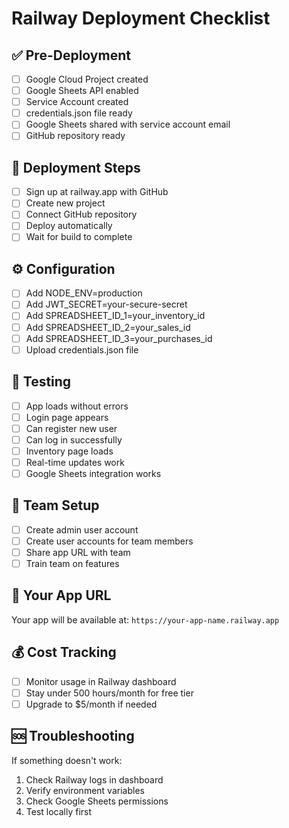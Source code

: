 # Railway Deployment Checklist

## ✅ Pre-Deployment
- [ ] Google Cloud Project created
- [ ] Google Sheets API enabled
- [ ] Service Account created
- [ ] credentials.json file ready
- [ ] Google Sheets shared with service account email
- [ ] GitHub repository ready

## 🚀 Deployment Steps
- [ ] Sign up at railway.app with GitHub
- [ ] Create new project
- [ ] Connect GitHub repository
- [ ] Deploy automatically
- [ ] Wait for build to complete

## ⚙️ Configuration
- [ ] Add NODE_ENV=production
- [ ] Add JWT_SECRET=your-secure-secret
- [ ] Add SPREADSHEET_ID_1=your_inventory_id
- [ ] Add SPREADSHEET_ID_2=your_sales_id
- [ ] Add SPREADSHEET_ID_3=your_purchases_id
- [ ] Upload credentials.json file

## 🧪 Testing
- [ ] App loads without errors
- [ ] Login page appears
- [ ] Can register new user
- [ ] Can log in successfully
- [ ] Inventory page loads
- [ ] Real-time updates work
- [ ] Google Sheets integration works

## 👥 Team Setup
- [ ] Create admin user account
- [ ] Create user accounts for team members
- [ ] Share app URL with team
- [ ] Train team on features

## 🔗 Your App URL
Your app will be available at:
`https://your-app-name.railway.app`

## 💰 Cost Tracking
- [ ] Monitor usage in Railway dashboard
- [ ] Stay under 500 hours/month for free tier
- [ ] Upgrade to $5/month if needed

## 🆘 Troubleshooting
If something doesn't work:
1. Check Railway logs in dashboard
2. Verify environment variables
3. Check Google Sheets permissions
4. Test locally first 
